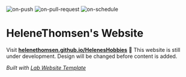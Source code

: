 
  ![on-push](../../actions/workflows/on-push.yaml/badge.svg)
  ![on-pull-request](../../actions/workflows/on-pull-request.yaml/badge.svg)
  ![on-schedule](../../actions/workflows/on-schedule.yaml/badge.svg)

  # HeleneThomsen's Website

  Visit **[helenethomsen.github.io/HelenesHobbies](https://helenethomsen.github.io/HelenesHobbies)** 🚀
  This website is still under development.
  Design will be changed before content is added.
  

  _Built with [Lab Website Template](https://greene-lab.gitbook.io/lab-website-template-docs)_
